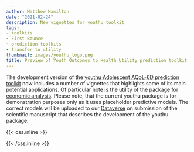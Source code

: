 ```yaml
---
author: Matthew Hamilton
date: "2021-02-24"
description: New vignettes for youthu toolkit
tags:
- toolkits
- First Bounce
- prediction toolkits
- transfer to utility
thumbnail: images/youthu_logo.png
title: Preview of Youth Outcomes to Health Utility prediction toolkit
---
```


The development version of the [youthu Adolescent AQoL-6D prediction toolkit](https://ready4-dev.github.io/youthu/index.html) now includes a number of vignettes that highlights some of its main potential applications. Of particular note is the utility of the package for [economic analysis](https://ready4-dev.github.io/youthu/articles/Economic_Analysis.html). Please note, that the current youthu package is for demonstration purposes only as it uses placeholder predictive models. The correct models will be uploaded to our [Dataverse](https://dataverse.harvard.edu/dataverse/ready4) on submission of the scientific manuscript that describes the development of the youthu package.

{{< css.inline >}}
<style>
.canon { background: white; width: 100%; height: auto; }
</style>
{{< /css.inline >}}
